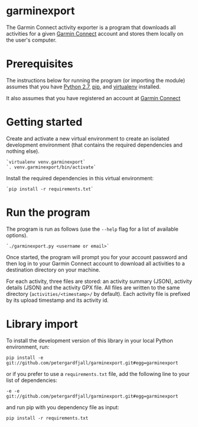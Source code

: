 garminexport
============
The Garmin Connect activity exporter is a program that downloads all activities 
for a given [Garmin Connect](http://connect.garmin.com/) account and stores them locally on the user's computer.

Prerequisites
=============
The instructions below for running the program (or importing the module)
assumes that you have [Python 2.7](https://www.python.org/download/releases/2.7/),
[pip](http://pip.readthedocs.org/en/latest/installing.html), and [virtualenv](http://virtualenv.readthedocs.org/en/latest/virtualenv.html#installation) installed.

It also assumes that you have registered an account at 
[Garmin Connect](http://connect.garmin.com/)

Getting started
===============
Create and activate a new virtual environment to create an isolated development
environment (that contains the required dependencies and nothing else).

    `virtualenv venv.garminexport`
    `. venv.garminexport/bin/activate`

Install the required dependencies in this virtual environment:

    `pip install -r requirements.txt`

Run the program
===============
The program is run as follows (use the ``--help`` flag for a list of
available options).

    `./garminexport.py <username or email>`

Once started, the program will prompt you for your account password and then
log in to your Garmin Connect account to download all activities to a destination
directory on your machine.

For each activity, three files are stored: an activity summary (JSON),
activity details (JSON) and the activity GPX file. All files are written
to the same directory (``activities/<timestamp>/`` by default).
Each activity file is prefixed by its upload timestamp and its activity id.


Library import
==============
To install the development version of this library in your local Python 
environment, run:

  `pip install -e git://github.com/petergardfjall/garminexport.git#egg=garminexport`

or if you prefer to use a `requirements.txt` file, add the following line
to your list of dependencies:

  `-e -e git://github.com/petergardfjall/garminexport.git#egg=garminexport`

and run pip with you dependency file as input:

  `pip install -r requirements.txt`
